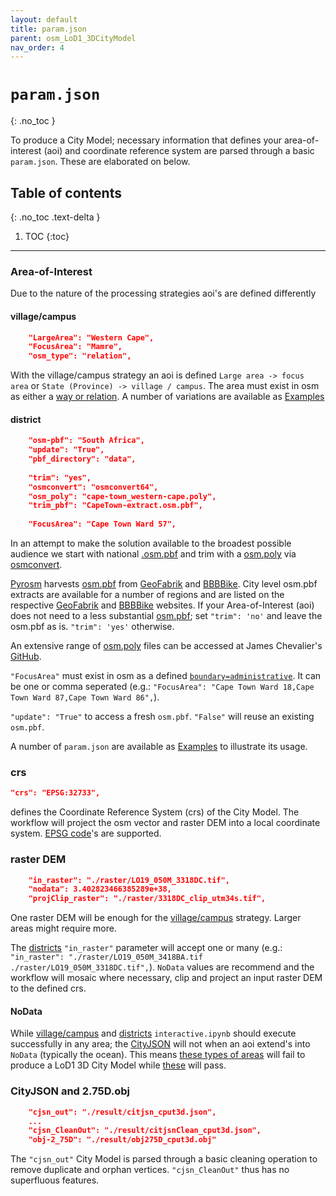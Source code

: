 ```yaml
---
layout: default
title: param.json
parent: osm_LoD1_3DCityModel
nav_order: 4
---
```


# `param.json`
{: .no_toc }

To produce a City Model; necessary information that defines your area-of-interest (aoi) and coordinate reference system are parsed through a basic `param.json`. These are elaborated on below.

## Table of contents
{: .no_toc .text-delta }

1. TOC
{:toc}

---

### Area-of-Interest

Due to the nature of the processing strategies aoi's are defined differently

#### village/campus
```json
    "LargeArea": "Western Cape",
    "FocusArea": "Mamre",
    "osm_type": "relation",
 ```
With the village/campus strategy an aoi is defined `Large area -> focus area` or `State (Province) -> village / campus`. The area must exist in osm as either a [way or relation](https://wiki.openstreetmap.org/wiki/Elements). A number of variations are available as [Examples](https://adriankriger.github.io/osm_LoD1_3DCityModel/docs/docs/examples)

#### district
```json
    "osm-pbf": "South Africa",
    "update": "True",
    "pbf_directory": "data",
    
    "trim": "yes",
    "osmconvert": "osmconvert64",
    "osm_poly": "cape-town_western-cape.poly",
    "trim_pbf": "CapeTown-extract.osm.pbf",
    
    "FocusArea": "Cape Town Ward 57",
```
In an attempt to make the solution available to the broadest possible audience we start with national [.osm.pbf](https://wiki.openstreetmap.org/wiki/PBF_Format) and trim with a [osm.poly](https://wiki.openstreetmap.org/wiki/Osmosis/Polygon_Filter_File_Format) via [osmconvert](https://wiki.openstreetmap.org/wiki/Osmconvert). 

[Pyrosm](https://pyrosm.readthedocs.io/en/latest/) harvests [osm.pbf](https://wiki.openstreetmap.org/wiki/PBF_Format) from [GeoFabrik](http://download.geofabrik.de/) and [BBBBike](https://download.bbbike.org/osm/bbbike/). City level osm.pbf extracts are available for a number of regions and are listed on the respective [GeoFabrik](http://download.geofabrik.de/) and [BBBBike](https://download.bbbike.org/osm/bbbike/) websites. If your Area-of-Interest (aoi) does not need to a less substantial [osm.pbf](https://wiki.openstreetmap.org/wiki/PBF_Format); set `"trim": 'no'` and leave the osm.pbf as is. `"trim": 'yes'` otherwise. 

An extensive range of [osm.poly](https://wiki.openstreetmap.org/wiki/Osmosis/Polygon_Filter_File_Format) files can be accessed at James Chevalier's [GitHub](https://github.com/JamesChevalier/cities). 

`"FocusArea"` must exist in osm as a defined [`boundary=administrative`](https://wiki.openstreetmap.org/wiki/Tag:boundary%3Dadministrative). It can be one or comma seperated (e.g.: `"FocusArea": "Cape Town Ward 18,Cape Town Ward 87,Cape Town Ward 86",`).

`"update": "True"` to access a fresh `osm.pbf`. `"False"` will reuse an existing `osm.pbf`.

A number of `param.json` are available as [Examples](https://adriankriger.github.io/osm_LoD1_3DCityModel/docs/docs/examples) to illustrate its usage.

### crs

```json
"crs": "EPSG:32733",
``` 
defines the 
Coordinate Reference System (crs) of the City Model. The workflow will project the osm vector and raster DEM into a local coordinate system. [EPSG code](https://en.wikipedia.org/wiki/EPSG_Geodetic_Parameter_Dataset)'s are supported.

### raster DEM
```json
    "in_raster": "./raster/LO19_050M_3318DC.tif",
    "nodata": 3.402823466385289e+38,
    "projClip_raster": "./raster/3318DC_clip_utm34s.tif",
```
One raster DEM will be enough for the [village/campus](https://github.com/AdrianKriger/osm_LoD1_3DCityModel/tree/main/village_campus) strategy. Larger areas might require more.
&nbsp;

The [districts](https://github.com/AdrianKriger/osm_LoD1_3DCityModel/tree/main/districts) ```"in_raster"``` parameter will accept one or many (e.g.: ```"in_raster": "./raster/LO19_050M_3418BA.tif ./raster/LO19_050M_3318DC.tif",```). `NoData` values are recommend and the workflow will mosaic where necessary, clip and project an input raster DEM to the defined crs.

#### NoData

While [village/campus](https://github.com/AdrianKriger/osm_LoD1_3DCityModel/tree/main/village_campus) and [districts](https://github.com/AdrianKriger/osm_LoD1_3DCityModel/tree/main/districts) `interactive.ipynb` should execute successfully in any area; the [CityJSON](https://www.cityjson.org/) will not when an aoi extend's into `NoData` (typically the ocean). This means [these types of areas](https://www.openstreetmap.org/relation/2034620#map=14/-33.9128/18.4430) will fail to produce a LoD1 3D City Model while [these](https://www.openstreetmap.org/way/689159965) will pass. 

### CityJSON and 2.75D.obj
```json
    "cjsn_out": "./result/citjsn_cput3d.json",
    ...
    "cjsn_CleanOut": "./result/citjsnClean_cput3d.json",
    "obj-2_75D": "./result/obj275D_cput3d.obj"
```
The `"cjsn_out"` City Model is parsed through a basic cleaning operation to remove duplicate and orphan vertices. `"cjsn_CleanOut"` thus has no superfluous features.   

